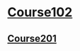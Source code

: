 # [Course102](https://github.com/KaviousD/Reading-Notes/tree/main/102/Class04)

## [Course201](reading-notes/201)

